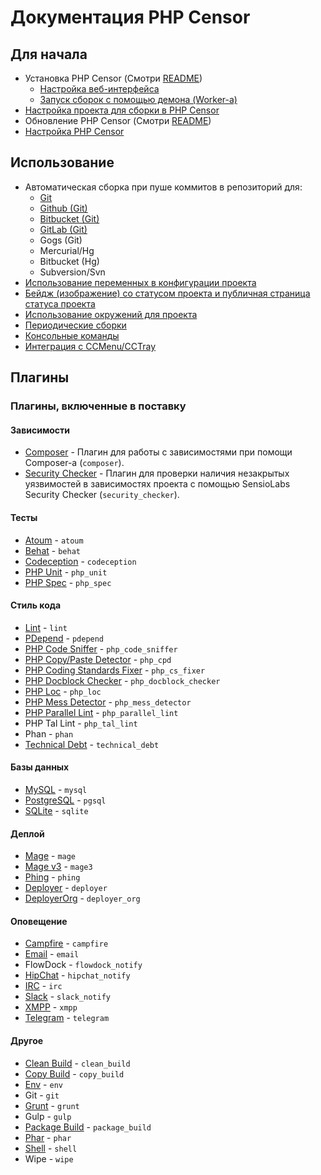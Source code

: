 Документация PHP Censor
=======================

Для начала
----------

* Установка PHP Censor (Смотри [README](../../README.md))
    * [Настройка веб-интерфейса](virtual_host.md)
    * [Запуск сборок с помощью демона (Worker-а)](workers/worker.md)
* [Настройка проекта для сборки в PHP Censor](configuring_project.md)
* Обновление PHP Censor (Смотри [README](../../README.md))
* [Настройка PHP Censor](configuring_application.md)

Использование
-------------

* Автоматическая сборка при пуше коммитов в репозиторий для:
    * [Git](sources/git.md)
    * [Github (Git)](sources/github.md)
    * [Bitbucket (Git)](sources/bitbucket.md)
    * [GitLab (Git)](sources/gitlab.md)
    * Gogs (Git)
    * Mercurial/Hg
    * Bitbucket (Hg)
    * Subversion/Svn
* [Использование переменных в конфигурации проекта](interpolation.md)
* [Бейдж (изображение) со статусом проекта и публичная страница статуса проекта](status.md)
* [Использование окружений для проекта](environments.md)
* [Периодические сборки](periodical_builds.md)
* [Консольные команды](commands.md)
* [Интеграция с CCMenu/CCTray](ccmenu.md)

Плагины
-------

### Плагины, включенные в поставку

#### Зависимости

* [Composer](plugins/composer.md) - Плагин для работы с зависимостями при помощи Composer-а (`composer`).
* [Security Checker](plugins/security_checker.md) - Плагин для проверки наличия незакрытых уязвимостей в зависимостях 
проекта с помощью SensioLabs Security Checker (`security_checker`).

#### Тесты

* [Atoum](plugins/atoum.md) - `atoum`
* [Behat](plugins/behat.md) - `behat`
* [Codeception](plugins/codeception.md) - `codeception`
* [PHP Unit](plugins/php_unit.md) - `php_unit`
* [PHP Spec](plugins/php_spec.md) - `php_spec`

#### Стиль кода

* [Lint](plugins/lint.md) - `lint`
* [PDepend](plugins/pdepend.md) - `pdepend`
* [PHP Code Sniffer](plugins/php_code_sniffer.md) - `php_code_sniffer`
* [PHP Copy/Paste Detector](plugins/php_cpd.md) - `php_cpd`
* [PHP Coding Standards Fixer](plugins/php_cs_fixes.md) - `php_cs_fixer`
* [PHP Docblock Checker](plugins/php_docblock_checker.md) - `php_docblock_checker`
* [PHP Loc](plugins/php_loc.md) - `php_loc`
* [PHP Mess Detector](plugins/php_mess_detector.md) - `php_mess_detector`
* [PHP Parallel Lint](plugins/php_parallel_lint.md) - `php_parallel_lint`
* PHP Tal Lint - `php_tal_lint`
* Phan - `phan`
* [Technical Debt](plugins/technical_debt.md) - `technical_debt`

#### Базы данных

* [MySQL](plugins/mysql.md) - `mysql`
* [PostgreSQL](plugins/pgsql.md) - `pgsql`
* [SQLite](plugins/sqlite.md) - `sqlite`

#### Деплой

* [Mage](plugins/mage.md) - `mage`
* [Mage v3](plugins/mage3.md) - `mage3`
* [Phing](plugins/phing.md) - `phing`
* [Deployer](plugins/deployer.md) - `deployer`
* [DeployerOrg](plugins/deployer_org.md) - `deployer_org`

#### Оповещение

* [Campfire](plugins/campfire.md) - `campfire`
* [Email](plugins/email.md) - `email`
* FlowDock - `flowdock_notify`
* [HipChat](plugins/hipchat_notify.md) - `hipchat_notify`
* [IRC](plugins/irc.md) - `irc`
* [Slack](plugins/slack_notify.md) - `slack_notify`
* [XMPP](plugins/xmpp.md) - `xmpp`
* [Telegram](plugins/telegram.md) - `telegram`

#### Другое

* [Clean Build](plugins/clean_build.md) - `clean_build`
* [Copy Build](plugins/copy_build.md) - `copy_build`
* [Env](plugins/env.md) - `env`
* Git - `git`
* [Grunt](plugins/grunt.md) - `grunt`
* Gulp - `gulp`
* [Package Build](plugins/package_build.md) - `package_build`
* [Phar](plugins/phar.md) - `phar`
* [Shell](plugins/shell.md) - `shell`
* Wipe - `wipe`
